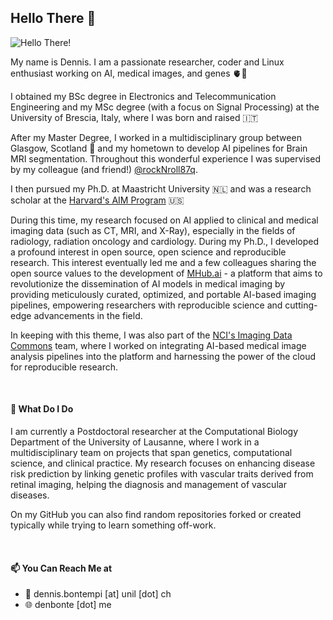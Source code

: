 ## Hello There 👀

![Hello There!](assets/hello_there.gif)

My name is Dennis. I am a passionate researcher, coder and Linux enthusiast working on AI, medical images, and genes 🫀🧬

I obtained my BSc degree in Electronics and Telecommunication Engineering and my MSc degree (with a focus on Signal Processing) at the University of Brescia, Italy, where I was born and raised 🇮🇹

After my Master Degree, I worked in a multidisciplinary group between Glasgow, Scotland 🏴󠁧󠁢󠁳󠁣󠁴󠁿 and my hometown to develop AI pipelines for Brain MRI segmentation. Throughout this wonderful experience I was supervised by my colleague (and friend!) [@rockNroll87q](https://github.com/rockNroll87q).

I then pursued my Ph.D. at Maastricht University 🇳🇱 and was a research scholar at the [Harvard's AIM Program](https://github.com/AIM-Harvard) 🇺🇸

During this time, my research focused on AI applied to clinical and medical imaging data (such as CT, MRI, and X-Ray), especially in the fields of radiology, radiation oncology and cardiology. During my Ph.D., I developed a profound interest in open source, open science and reproducible research. This interest eventually led me and a few colleagues sharing the open source values to the development of [MHub.ai](https://mhub.ai) - a platform that aims to revolutionize the dissemination of AI models in medical imaging by providing meticulously curated, optimized, and portable AI-based imaging pipelines, empowering researchers with reproducible science and cutting-edge advancements in the field.

In keeping with this theme, I was also part of the [NCI's Imaging Data Commons](https://datacommons.cancer.gov/repository/imaging-data-commons) team, where I worked on integrating AI-based medical image analysis pipelines into the platform and harnessing the power of the cloud for reproducible research.

<br>

#### 🌱 What Do I Do

I am currently a Postdoctoral researcher at the Computational Biology Department of the University of Lausanne, where I work in a multidisciplinary team on projects that span genetics, computational science, and clinical practice. My research focuses on enhancing disease risk prediction by linking genetic profiles with vascular traits derived from retinal imaging, helping the diagnosis and management of vascular diseases.

On my GitHub you can also find random repositories forked or created typically while trying to learn something off-work.

<br>

#### 📫 You Can Reach Me at

* 📧  dennis.bontempi [at] unil [dot] ch
* 🌐  denbonte [dot] me
